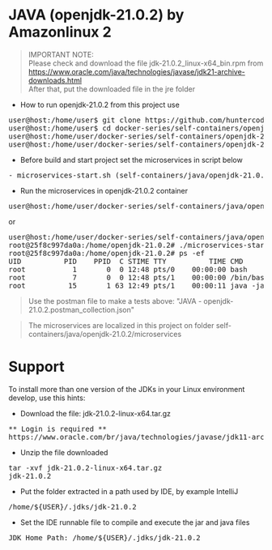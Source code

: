 # JAVA (openjdk-21.0.2) by Amazonlinux 2

> IMPORTANT NOTE:<br>
> Please check and download the file jdk-21.0.2_linux-x64_bin.rpm from
> https://www.oracle.com/java/technologies/javase/jdk21-archive-downloads.html
> <br>
> After that, put the downloaded file in the jre folder

- How to run openjdk-21.0.2 from this project use

<pre>
user@host:/home/user$ git clone https://github.com/huntercodexs/docker-series.git .
user@host:/home/user$ cd docker-series/self-containers/openjdk-21.0.2
user@host:/home/user/docker-series/self-containers/openjdk-21.0.2$ docker-compose up --build
user@host:/home/user/docker-series/self-containers/openjdk-21.0.2$ docker-compose start
</pre>

- Before build and start project set the microservices in script below

<pre>
- microservices-start.sh (self-containers/java/openjdk-21.0.2/microservices/microservices-start.sh)
</pre>

- Run the microservices in openjdk-21.0.2 container

<pre>
user@host:/home/user/docker-series/self-containers/java/openjdk-21.0.2$ docker exec -it openjdk-21.0.2 ./microservices-start.sh
</pre>

or

<pre>
user@host:/home/user/docker-series/self-containers/java/openjdk-21.0.2$ docker exec -it openjdk-21.0.2 /bin/bash
root@25f8c997da0a:/home/openjdk-21.0.2# ./microservices-start.sh
root@25f8c997da0a:/home/openjdk-21.0.2# ps -ef
UID          PID    PPID  C STIME TTY          TIME CMD
root           1       0  0 12:48 pts/0    00:00:00 bash
root           7       0  0 12:48 pts/1    00:00:00 /bin/bash
root          15       1 63 12:49 pts/1    00:00:11 java -jar SIMPLE-API-USERS-0.0.1-SNAPSHOT.jar
</pre>

> Use the postman file to make a tests above: "JAVA - openjdk-21.0.2.postman_collection.json"

> The microservices are localized in this project on folder self-containers/java/openjdk-21.0.2/microservices


# Support

To install more than one version of the JDKs in your Linux environment develop, use this hints:

- Download the file: jdk-21.0.2-linux-x64.tar.gz
<pre>
** Login is required **
https://www.oracle.com/br/java/technologies/javase/jdk11-archive-downloads.html
</pre>

- Unzip the file downloaded
<pre>
tar -xvf jdk-21.0.2-linux-x64.tar.gz
jdk-21.0.2
</pre>

- Put the folder extracted in a path used by IDE, by example IntelliJ
<pre>
/home/${USER}/.jdks/jdk-21.0.2
</pre>

- Set the IDE runnable file to compile and execute the jar and java files
<pre>
JDK Home Path: /home/${USER}/.jdks/jdk-21.0.2
</pre>

